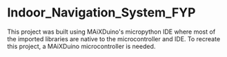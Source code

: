 # Indoor_Navigation_System_FYP
This project was built using MAiXDuino's micropython IDE where most of the imported libraries are native to the microcontroller and IDE. To recreate this project,
a MAiXDuino microcontroller is needed. 
